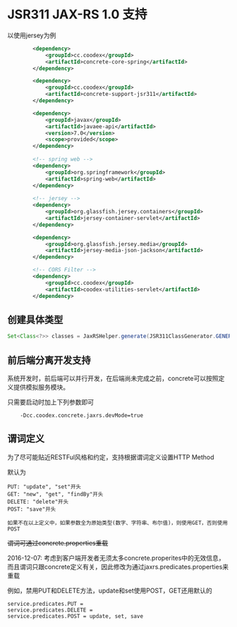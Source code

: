 # JSR311 JAX-RS 1.0 支持

以使用jersey为例

```xml
        <dependency>
            <groupId>cc.coodex</groupId>
            <artifactId>concrete-core-spring</artifactId>
        </dependency>

        <dependency>
            <groupId>cc.coodex</groupId>
            <artifactId>concrete-support-jsr311</artifactId>
        </dependency>

        <dependency>
            <groupId>javax</groupId>
            <artifactId>javaee-api</artifactId>
            <version>7.0</version>
            <scope>provided</scope>
        </dependency>
        
        <!-- spring web -->
        <dependency>
            <groupId>org.springframework</groupId>
            <artifactId>spring-web</artifactId>
        </dependency>
        
        <!-- jersey -->
        <dependency>
            <groupId>org.glassfish.jersey.containers</groupId>
            <artifactId>jersey-container-servlet</artifactId>
        </dependency>

        <dependency>
            <groupId>org.glassfish.jersey.media</groupId>
            <artifactId>jersey-media-json-jackson</artifactId>
        </dependency>

        <!-- CORS Filter -->
        <dependency>
            <groupId>cc.coodex</groupId>
            <artifactId>coodex-utilities-servlet</artifactId>
        </dependency>
```

## 创建具体类型

```java
Set<Class<?>> classes = JaxRSHelper.generate(JSR311ClassGenerator.GENERATOR_NAME, packages);
```

## 前后端分离开发支持

系统开发时，前后端可以并行开发，在后端尚未完成之前，concrete可以按照定义提供模拟服务模块。

只需要启动时加上下列参数即可
```
    -Dcc.coodex.concrete.jaxrs.devMode=true
```

## 谓词定义

为了尽可能贴近RESTFul风格和约定，支持根据谓词定义设置HTTP Method

默认为

    PUT: "update", "set"开头
    GET: "new", "get", "findBy"开头
    DELETE: "delete"开头
    POST: "save"开头
    
    如果不在以上定义中，如果参数全为原始类型(数字、字符串、布尔值)，则使用GET，否则使用POST
    
~~谓词可通过concrete.properties重载~~

2016-12-07: 考虑到客户端开发者无须太多concrete.properites中的无效信息，而且谓词只跟concrete定义有关，因此修改为通过jaxrs.predicates.properties来重载

例如，禁用PUT和DELETE方法，update和set使用POST，GET还用默认的

    service.predicates.PUT =
    service.predicates.DELETE =
    service.predicates.POST = update, set, save


